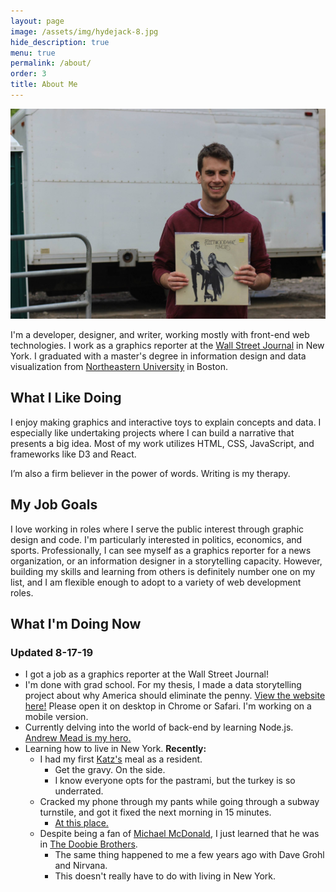```yaml
---
layout: page
image: /assets/img/hydejack-8.jpg
hide_description: true
menu: true
permalink: /about/
order: 3
title: About Me
---
```

![dan_spector](/img/dan.jpg)

I'm a developer, designer, and writer, working mostly with front-end web technologies. I work as a graphics reporter at the [Wall Street Journal](https://graphics.wsj.com) in New York. I graduated with a master's degree in information design and data visualization from [Northeastern University](https://www.northeastern.edu/visualization/) in Boston.

## What I Like Doing
I enjoy making graphics and interactive toys to explain concepts and data. I especially like undertaking projects where I can build a narrative that presents a big idea. Most of my work utilizes HTML, CSS, JavaScript, and frameworks like D3 and React.

I’m also a firm believer in the power of words. Writing is my therapy.

## My Job Goals
I love working in roles where I serve the public interest through graphic design and code. I'm particularly interested in politics, economics, and sports. Professionally, I can see myself as a graphics reporter for a news organization, or an information designer in a storytelling capacity. However, building my skills and learning from others is definitely number one on my list, and I am flexible enough to adopt to a variety of web development roles.

## What I'm Doing Now 
### Updated 8-17-19

* I got a job as a graphics reporter at the Wall Street Journal!
* I'm done with grad school. For my thesis, I made a data storytelling project about why America should eliminate the penny. [View the website here!](https://penny.fyi) Please open it on desktop in Chrome or Safari. I'm working on a mobile version.
* Currently delving into the world of back-end by learning Node.js. [Andrew Mead is my hero.](https://www.udemy.com/the-complete-nodejs-developer-course-2/)
* Learning how to live in New York. **Recently:**
  * I had my first [Katz's](https://en.wikipedia.org/wiki/Katz%27s_Delicatessen) meal as a resident.
    * Get the gravy. On the side.
    * I know everyone opts for the pastrami, but the turkey is so underrated.
  * Cracked my phone through my pants while going through a subway turnstile, and got it fixed the next morning in 15 minutes. 
    * [At this place.](https://www.yelp.com/biz/ifix-shop-new-york-5)
  * Despite being a fan of [Michael McDonald](https://en.wikipedia.org/wiki/Michael_McDonald_(musician)), I just learned that he was in [The Doobie Brothers](https://www.youtube.com/watch?v=dJe1iUuAW4M). 
    * The same thing happened to me a few years ago with Dave Grohl and Nirvana. 
    * This doesn't really have to do with living in New York.
  

